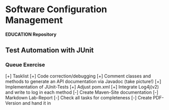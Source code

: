 # Software Configuration Management #

**EDUCATION Repository**

## Test Automation with JUnit ##

### Queue Exercise ###

[+] Tasklist
[+] Code correction/debugging
[+] Comment classes and methods to generate an API documentation via Javadoc (take picture!)
[+] Implementation of JUnit-Tests
[+] Adjust pom.xml
[+] Integrate Log4j(v2) and write to log in each method
[-] Create Maven-Site documentation
[-] Markdown Lab-Report
[-] Check all tasks for completeness
[-] Create PDF-Version and hand it in
